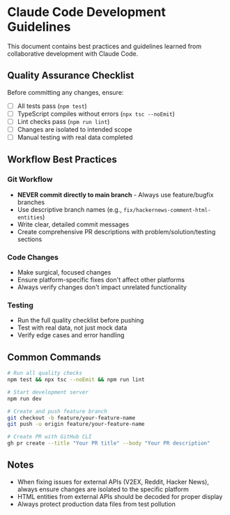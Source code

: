 # Claude Code Development Guidelines

This document contains best practices and guidelines learned from collaborative development with Claude Code.

## Quality Assurance Checklist

Before committing any changes, ensure:

- [ ] All tests pass (`npm test`)
- [ ] TypeScript compiles without errors (`npx tsc --noEmit`)
- [ ] Lint checks pass (`npm run lint`)
- [ ] Changes are isolated to intended scope
- [ ] Manual testing with real data completed

## Workflow Best Practices

### Git Workflow
- **NEVER commit directly to main branch** - Always use feature/bugfix branches
- Use descriptive branch names (e.g., `fix/hackernews-comment-html-entities`)
- Write clear, detailed commit messages
- Create comprehensive PR descriptions with problem/solution/testing sections

### Code Changes
- Make surgical, focused changes
- Ensure platform-specific fixes don't affect other platforms
- Always verify changes don't impact unrelated functionality

### Testing
- Run the full quality checklist before pushing
- Test with real data, not just mock data
- Verify edge cases and error handling

## Common Commands

```bash
# Run all quality checks
npm test && npx tsc --noEmit && npm run lint

# Start development server
npm run dev

# Create and push feature branch
git checkout -b feature/your-feature-name
git push -u origin feature/your-feature-name

# Create PR with GitHub CLI
gh pr create --title "Your PR title" --body "Your PR description"
```

## Notes

- When fixing issues for external APIs (V2EX, Reddit, Hacker News), always ensure changes are isolated to the specific platform
- HTML entities from external APIs should be decoded for proper display
- Always protect production data files from test pollution